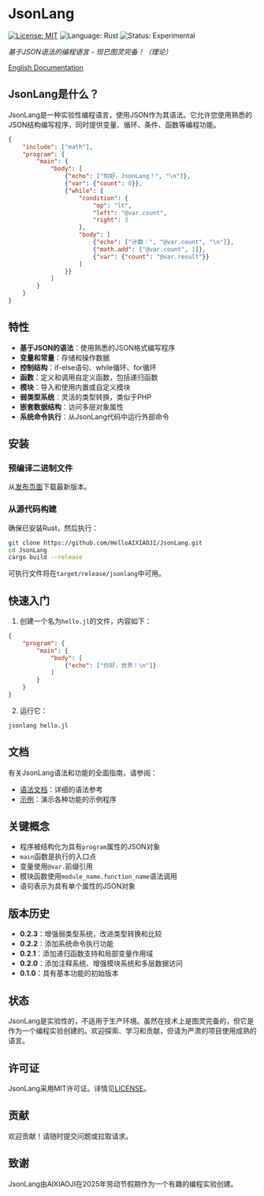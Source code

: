 # JsonLang

[![License: MIT](https://img.shields.io/badge/License-MIT-yellow.svg)](https://opensource.org/licenses/MIT)
![Language: Rust](https://img.shields.io/badge/Language-Rust-orange.svg)
![Status: Experimental](https://img.shields.io/badge/Status-Experimental-blue.svg)

*基于JSON语法的编程语言 - 现已图灵完备！（理论）*

[English Documentation](README.md)

## JsonLang是什么？

JsonLang是一种实验性编程语言，使用JSON作为其语法。它允许您使用熟悉的JSON结构编写程序，同时提供变量、循环、条件、函数等编程功能。

```json
{
    "include": ["math"],
    "program": {
        "main": {
            "body": [
                {"echo": ["你好，JsonLang！", "\n"]},
                {"var": {"count": 0}},
                {"while": {
                    "condition": {
                        "op": "lt",
                        "left": "@var.count",
                        "right": 3
                    },
                    "body": [
                        {"echo": ["计数：", "@var.count", "\n"]},
                        {"math.add": ["@var.count", 1]},
                        {"var": {"count": "@var.result"}}
                    ]
                }}
            ]
        }
    }
}
```

## 特性

- **基于JSON的语法**：使用熟悉的JSON格式编写程序
- **变量和常量**：存储和操作数据
- **控制结构**：if-else语句、while循环、for循环
- **函数**：定义和调用自定义函数，包括递归函数
- **模块**：导入和使用内置或自定义模块
- **弱类型系统**：灵活的类型转换，类似于PHP
- **嵌套数据结构**：访问多层对象属性
- **系统命令执行**：从JsonLang代码中运行外部命令

## 安装

### 预编译二进制文件

从[发布页面](https://github.com/HelloAIXIAOJI/JsonLang/releases)下载最新版本。

### 从源代码构建

确保已安装Rust，然后执行：

```bash
git clone https://github.com/HelloAIXIAOJI/JsonLang.git
cd JsonLang
cargo build --release
```

可执行文件将在`target/release/jsonlang`中可用。

## 快速入门

1. 创建一个名为`hello.jl`的文件，内容如下：

```json
{
    "program": {
        "main": {
            "body": [
                {"echo": ["你好，世界！\n"]}
            ]
        }
    }
}
```

2. 运行它：

```bash
jsonlang hello.jl
```

## 文档

有关JsonLang语法和功能的全面指南，请参阅：

- [语法文档](docs/syntax.md)：详细的语法参考
- [示例](docs/examples_zh.md)：演示各种功能的示例程序

## 关键概念

- 程序被结构化为具有`program`属性的JSON对象
- `main`函数是执行的入口点
- 变量使用`@var.`前缀引用
- 模块函数使用`module_name.function_name`语法调用
- 语句表示为具有单个属性的JSON对象

## 版本历史

- **0.2.3**：增强弱类型系统，改进类型转换和比较
- **0.2.2**：添加系统命令执行功能
- **0.2.1**：添加递归函数支持和局部变量作用域
- **0.2.0**：添加注释系统、增强模块系统和多层数据访问
- **0.1.0**：具有基本功能的初始版本

## 状态

JsonLang是实验性的，不适用于生产环境。虽然在技术上是图灵完备的，但它是作为一个编程实验创建的。欢迎探索、学习和贡献，但请为严肃的项目使用成熟的语言。

## 许可证

JsonLang采用MIT许可证。详情见[LICENSE](LICENSE)。

## 贡献

欢迎贡献！请随时提交问题或拉取请求。

## 致谢

JsonLang由AIXIAOJI在2025年劳动节假期作为一个有趣的编程实验创建。 